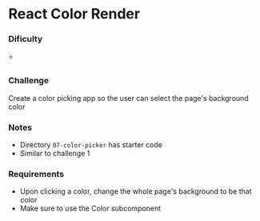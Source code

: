 # React Color Render

### Dificulty
:star:

### Challenge
Create a color picking app so the user can select the page's background color

### Notes
- Directory ```07-color-picker``` has starter code
- Similar to challenge 1


### Requirements
- Upon clicking a color, change the whole page's background to be that color
- Make sure to use the Color subcomponent
